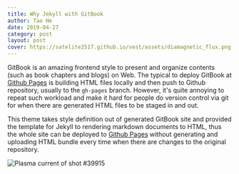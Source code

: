 ```yaml
---
title: Why Jekyll with GitBook
author: Tao He
date: 2019-04-27
category: post
layout: post
cover: https://satelite2517.github.io/vest/assets/diamagnetic_flux.png
---
```


GitBook is an amazing frontend style to present and organize contents (such as book chapters
and blogs) on Web. The typical to deploy GitBook at [Github Pages][1]
is building HTML files locally and then push to Github repository, usually to the `gh-pages`
branch. However, it's quite annoying to repeat such workload and make it hard for people do
version control via git for when there are generated HTML files to be staged in and out.

This theme takes style definition out of generated GitBook site and provided the template
for Jekyll to rendering markdown documents to HTML, thus the whole site can be deployed
to [Github Pages][1] without generating and uploading HTML bundle every time when there are
changes to the original repository.

![Plasma current of shot #39915](https://satelite2517.github.io/vest/assets/diamagnetic_flux.png)

[1]: https://pages.github.com